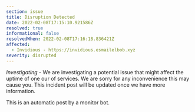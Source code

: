 ```yaml
---
section: issue
title: Disruption Detected
date: 2022-02-08T17:15:10.921586Z
resolved: true
informational: false
resolvedWhen: 2022-02-08T17:16:18.836421Z
affected:
  - Invidious - https://invidious.esmailelbob.xyz
severity: disrupted
---
```

*Investigating* - We are investigating a potential issue that might affect the uptime of one our of services. We are sorry for any inconvenience this may cause you. This incident post will be updated once we have more information.

This is an automatic post by a monitor bot.
        